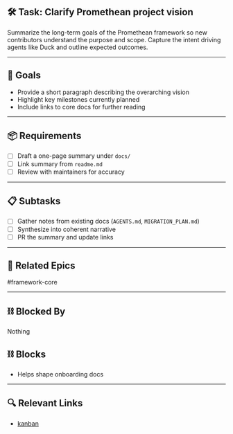 ## 🛠️ Task: Clarify Promethean project vision

Summarize the long-term goals of the Promethean framework so new contributors understand the purpose and scope. Capture the intent driving agents like Duck and outline expected outcomes.

---

## 🎯 Goals
- Provide a short paragraph describing the overarching vision
- Highlight key milestones currently planned
- Include links to core docs for further reading

---

## 📦 Requirements
- [ ] Draft a one-page summary under `docs/`
- [ ] Link summary from `readme.md`
- [ ] Review with maintainers for accuracy

---

## 📋 Subtasks
- [ ] Gather notes from existing docs (`AGENTS.md`, `MIGRATION_PLAN.md`)
- [ ] Synthesize into coherent narrative
- [ ] PR the summary and update links

---

## 🔗 Related Epics
#framework-core

---

## ⛓️ Blocked By
Nothing

## ⛓️ Blocks
- Helps shape onboarding docs

---

## 🔍 Relevant Links
- [kanban](../boards/kanban.md)
